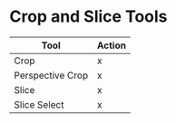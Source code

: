 # Crop and Slice Tools

| Tool | Action |
| --- | --- |
| Crop | x |
| Perspective Crop | x |
| Slice | x |
| Slice Select | x |



